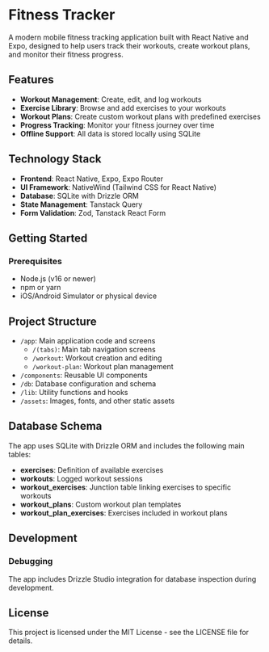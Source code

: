 # Fitness Tracker

A modern mobile fitness tracking application built with React Native and Expo, designed to help users track their workouts, create workout plans, and monitor their fitness progress.

## Features

- **Workout Management**: Create, edit, and log workouts
- **Exercise Library**: Browse and add exercises to your workouts
- **Workout Plans**: Create custom workout plans with predefined exercises
- **Progress Tracking**: Monitor your fitness journey over time
- **Offline Support**: All data is stored locally using SQLite

## Technology Stack

- **Frontend**: React Native, Expo, Expo Router
- **UI Framework**: NativeWind (Tailwind CSS for React Native)
- **Database**: SQLite with Drizzle ORM
- **State Management**: Tanstack Query
- **Form Validation**: Zod, Tanstack React Form

## Getting Started

### Prerequisites

- Node.js (v16 or newer)
- npm or yarn
- iOS/Android Simulator or physical device


## Project Structure

- `/app`: Main application code and screens
  - `/(tabs)`: Main tab navigation screens
  - `/workout`: Workout creation and editing
  - `/workout-plan`: Workout plan management
- `/components`: Reusable UI components
- `/db`: Database configuration and schema
- `/lib`: Utility functions and hooks
- `/assets`: Images, fonts, and other static assets

## Database Schema

The app uses SQLite with Drizzle ORM and includes the following main tables:

- **exercises**: Definition of available exercises
- **workouts**: Logged workout sessions
- **workout_exercises**: Junction table linking exercises to specific workouts
- **workout_plans**: Custom workout plan templates
- **workout_plan_exercises**: Exercises included in workout plans

## Development

### Debugging

The app includes Drizzle Studio integration for database inspection during development.

## License

This project is licensed under the MIT License - see the LICENSE file for details.
